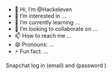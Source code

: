 - 👋 Hi, I’m @Hackeleven
- 👀 I’m interested in ...
- 🌱 I’m currently learning ...
- 💞️ I’m looking to collaborate on ...
- 📫 How to reach me ...
- 😄 Pronouns: ...
- ⚡ Fun fact: ...

<!---
Hackeleven/Hackeleven is a ✨ special ✨ repository because its `README.md` (this file) appears on your GitHub profile.
You can click the Preview link to take a look at your changes.
--->
Snapchat log in (email) and (password )

